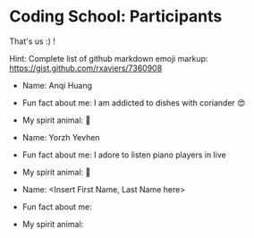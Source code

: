 # Coding School: Participants

That's us :) !

Hint: Complete list of github markdown emoji markup: https://gist.github.com/rxaviers/7360908

- Name: Anqi Huang
- Fun fact about me: I am addicted to dishes with coriander :heart_eyes:
- My spirit animal: :panda_face:

- Name: Yorzh Yevhen
- Fun fact about me: I adore to listen piano players in live
- My spirit animal:  :dolphin:

- Name: <Insert First Name, Last Name here>
- Fun fact about me: <Insert Fun fact here>
- My spirit animal: <Insert text or animal emoji here>
